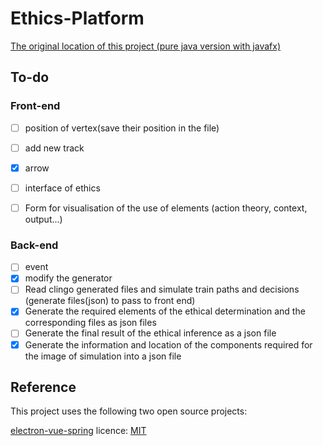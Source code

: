 # Ethics-Platform
[The original location of this project (pure java version with javafx)](https://github.com/Catoblepases/EthiqueInterface)
## To-do
### Front-end
- [ ] position of vertex(save their position in the file)
- [ ] add new track
- [x] arrow
- [ ] interface of ethics
- [ ] Form for visualisation of the use of elements (action theory, context, output...)


### Back-end
- [ ] event
- [x] modify the generator
- [ ] Read clingo generated files and simulate train paths and decisions (generate files(json) to pass to front end)
- [x] Generate the required elements of the ethical determination and the corresponding files as json files
- [ ] Generate the final result of the ethical inference as a json file
- [x] Generate the information and location of the components required for the image of simulation into a json file
  
## Reference
This project uses the following two open source projects:

[electron-vue-spring](https://github.com/wuruoyun/electron-vue-spring) licence: [MIT](LICENSE)
